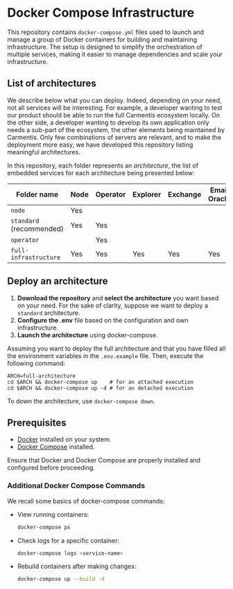 # Docker Compose Infrastructure

This repository contains `docker-compose.yml` files used to launch and manage a group of Docker containers for building
and maintaining infrastructure. The setup is designed to simplify the orchestration of multiple services, making it
easier to manage dependencies and scale your infrastructure.

## List of architectures
We describe below what you can deploy. Indeed, depending on your need, not all services will be interesting.
For example, a developer wanting to test our product should be able to run the full Carmentis ecosystem 
locally. On the other side, a developer wanting to develop its own application only needs a sub-part of the 
ecosystem, the other elements being maintained by Carmentis.  Only few combinations of servers are relevant, and to make
the deployment more easy, we have developed this repository listing meaningful architectures.

In this repository, each folder represents an *architecture*, the list of embedded services for each  architecture
being presented below:

| Folder name              | Node | Operator | Explorer | Exchange | Email Oracle | File-Sign |
|--------------------------|------|----------|----------|----------|--------------|-----------|
| `node`                   |  Yes |          |          |          |              |           |
| `standard` (recommended) |  Yes | Yes      |          |          |              |           |
| `operator`               |      | Yes      |          |          |              |           |
| `full-infrastructure`    | Yes  | Yes      | Yes      | Yes      | Yes          | Yes       |


## Deploy an architecture

1. **Download the repository** and **select the architecture** you want based on your need. 
For the sake of clarity, suppose we want to deploy a `standard` architecture.
2. **Configure the .env** file based on the configuration and own infrastructure.
3. **Launch the architecture** using docker-compose.

Assuming you want to deploy the full architecture and that you have filled all the environment variables in the
`.env.example` file. Then, execute the following command:
```shell
ARCH=full-architecture
cd $ARCH && docker-compose up    # for an attached execution
cd $ARCH && docker-compose up -d # for an detached execution
```
To down the architecture, use `docker-compose down`.


## Prerequisites

- [Docker](https://www.docker.com/) installed on your system.
- [Docker Compose](https://docs.docker.com/compose/) installed.

Ensure that Docker and Docker Compose are properly installed and configured before proceeding.


### Additional Docker Compose Commands
We recall some basics of docker-compose commands:

- View running containers:
  ```bash
  docker-compose ps
  ```

- Check logs for a specific container:
  ```bash
  docker-compose logs <service-name>
  ```

- Rebuild containers after making changes:
  ```bash
  docker-compose up --build -d
  ```
